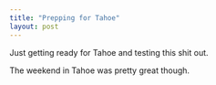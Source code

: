 ```yaml
---
title: "Prepping for Tahoe"
layout: post
---
```

Just getting ready for Tahoe and testing this shit out.

The weekend in Tahoe was pretty great though. 
